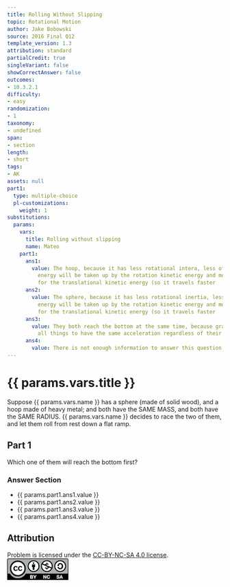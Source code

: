 ```yaml
---
title: Rolling Without Slipping
topic: Rotational Motion
author: Jake Bobowski
source: 2016 Final Q12
template_version: 1.3
attribution: standard
partialCredit: true
singleVariant: false
showCorrectAnswer: false
outcomes:
- 10.3.2.1
difficulty:
- easy
randomization:
- 1
taxonomy:
- undefined
span:
- section
length:
- short
tags:
- AK
assets: null
part1:
  type: multiple-choice
  pl-customizations:
    weight: 1
substitutions:
  params:
    vars:
      title: Rolling without slipping
      name: Mateo
    part1:
      ans1:
        value: The hoop, because it has less rotational intera, less of its total
          energy will be taken up by the rotation kinetic energy and more will remain
          for the translational kinetic energy (so it travels faster
      ans2:
        value: The sphere, because it has less rotational inertia, less of its total
          energy will be taken up by the rotation kinetic energy and more will remain
          for the translational kinetic energy (so it travels faster
      ans3:
        value: They both reach the bottom at the same time, because gravity causes
          all things to have the same acceleration regardless of their mass.
      ans4:
        value: There is not enough information to answer this question.
---
```

# {{ params.vars.title }}
Suppose {{ params.vars.name }} has a sphere (made of solid wood), and a hoop made of heavy metal; and both have the SAME MASS, and both have the SAME RADIUS.
{{ params.vars.name }} decides to race the two of them, and let them roll from rest down a flat ramp.

## Part 1

Which one of them will reach the bottom first?

### Answer Section

- {{ params.part1.ans1.value }}
- {{ params.part1.ans2.value }}
- {{ params.part1.ans3.value }}
- {{ params.part1.ans4.value }}

## Attribution

Problem is licensed under the [CC-BY-NC-SA 4.0 license](https://creativecommons.org/licenses/by-nc-sa/4.0/).<br> ![The Creative Commons 4.0 license requiring attribution-BY, non-commercial-NC, and share-alike-SA license.](https://raw.githubusercontent.com/firasm/bits/master/by-nc-sa.png)